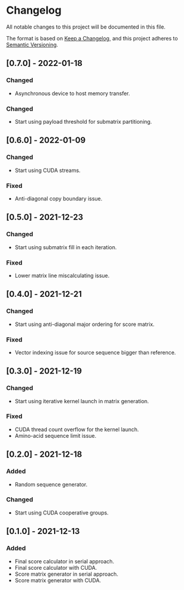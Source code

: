 # Changelog
All notable changes to this project will be documented in this file.

The format is based on [Keep a Changelog](https://keepachangelog.com/en/1.0.0/),
and this project adheres to [Semantic Versioning](https://semver.org/spec/v2.0.0.html).

## [0.7.0] - 2022-01-18
### Changed
- Asynchronous device to host memory transfer.

### Changed
- Start using payload threshold for submatrix partitioning.

## [0.6.0] - 2022-01-09
### Changed
- Start using CUDA streams.

### Fixed
- Anti-diagonal copy boundary issue.

## [0.5.0] - 2021-12-23
### Changed
- Start using submatrix fill in each iteration.

### Fixed
- Lower matrix line miscalculating issue.

## [0.4.0] - 2021-12-21
### Changed
- Start using anti-diagonal major ordering for score matrix.

### Fixed
- Vector indexing issue for source sequence bigger than reference.

## [0.3.0] - 2021-12-19
### Changed
- Start using iterative kernel launch in matrix generation.

### Fixed
- CUDA thread count overflow for the kernel launch.
- Amino-acid sequence limit issue.

## [0.2.0] - 2021-12-18
### Added
- Random sequence generator.

### Changed
- Start using CUDA cooperative groups.

## [0.1.0] - 2021-12-13
### Added
- Final score calculator in serial approach.
- Final score calculator with CUDA.
- Score matrix generator in serial approach.
- Score matrix generator with CUDA.
